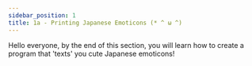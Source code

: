 ```yaml
---
sidebar_position: 1
title: 1a - Printing Japanese Emoticons (* ^ ω ^)
---
```


Hello everyone, by the end of this section, you will learn how to create a
program that 'texts' you cute Japanese emoticons!

